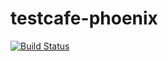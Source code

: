 # testcafe-phoenix

[![Build Status](https://travis-ci.org/superroma/testcafe-phoenix.svg)](https://travis-ci.org/superroma/testcafe-phoenix)
